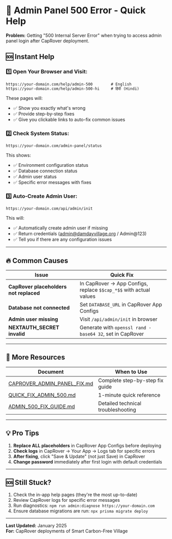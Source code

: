 # 🚨 Admin Panel 500 Error - Quick Help

**Problem:** Getting "500 Internal Server Error" when trying to access admin panel login after CapRover deployment.

## 🆘 Instant Help

### 1️⃣ Open Your Browser and Visit:

```
https://your-domain.com/help/admin-500        # English
https://your-domain.com/help/admin-500-hi     # हिंदी (Hindi)
```

These pages will:
- ✅ Show you exactly what's wrong
- ✅ Provide step-by-step fixes
- ✅ Give you clickable links to auto-fix common issues

### 2️⃣ Check System Status:

```
https://your-domain.com/admin-panel/status
```

This shows:
- ✅ Environment configuration status
- ✅ Database connection status
- ✅ Admin user status
- ✅ Specific error messages with fixes

### 3️⃣ Auto-Create Admin User:

```
https://your-domain.com/api/admin/init
```

This will:
- ✅ Automatically create admin user if missing
- ✅ Return credentials (admin@damdayvillage.org / Admin@123)
- ✅ Tell you if there are any configuration issues

---

## 🔥 Common Causes

| Issue | Quick Fix |
|-------|-----------|
| **CapRover placeholders not replaced** | In CapRover → App Configs, replace `$$cap_*$$` with actual values |
| **Database not connected** | Set `DATABASE_URL` in CapRover App Configs |
| **Admin user missing** | Visit `/api/admin/init` in browser |
| **NEXTAUTH_SECRET invalid** | Generate with `openssl rand -base64 32`, set in CapRover |

---

## 📖 More Resources

| Document | When to Use |
|----------|-------------|
| [CAPROVER_ADMIN_PANEL_FIX.md](./CAPROVER_ADMIN_PANEL_FIX.md) | Complete step-by-step fix guide |
| [QUICK_FIX_ADMIN_500.md](./QUICK_FIX_ADMIN_500.md) | 1-minute quick reference |
| [ADMIN_500_FIX_GUIDE.md](./ADMIN_500_FIX_GUIDE.md) | Detailed technical troubleshooting |

---

## 💡 Pro Tips

1. **Replace ALL placeholders** in CapRover App Configs before deploying
2. **Check logs** in CapRover → Your App → Logs tab for specific errors
3. **After fixing**, click "Save & Update" (not just Save) in CapRover
4. **Change password** immediately after first login with default credentials

---

## 🆘 Still Stuck?

1. Check the in-app help pages (they're the most up-to-date)
2. Review CapRover logs for specific error messages
3. Run diagnostics: `npm run admin:diagnose https://your-domain.com`
4. Ensure database migrations are run: `npx prisma migrate deploy`

---

**Last Updated:** January 2025  
**For:** CapRover deployments of Smart Carbon-Free Village
